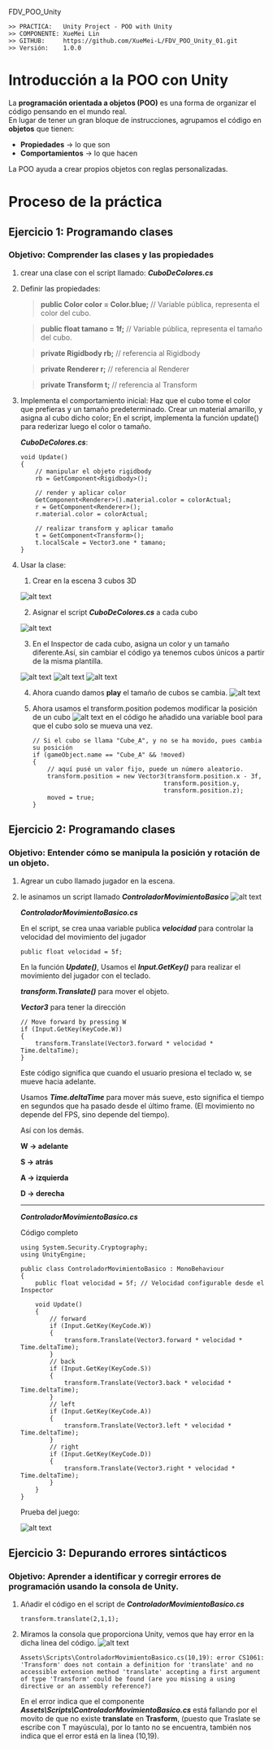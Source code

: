FDV_POO_Unity

```
>> PRACTICA:   Unity Project - POO with Unity
>> COMPONENTE: XueMei Lin
>> GITHUB:     https://github.com/XueMei-L/FDV_POO_Unity_01.git
>> Versión:    1.0.0
```

# Introducción a la POO con Unity

La **programación orientada a objetos (POO)** es una forma de organizar el código pensando en el mundo real.  
En lugar de tener un gran bloque de instrucciones, agrupamos el código en **objetos** que tienen:

- **Propiedades** → lo que son  
- **Comportamientos** → lo que hacen  

La POO ayuda a crear propios objetos con reglas personalizadas.

# Proceso de la práctica
## Ejercicio 1: Programando clases
### Objetivo: Comprender las clases y las propiedades

1. crear una clase con el script llamado: ***CuboDeColores.cs***
2. Definir las propiedades:
    > **public Color color = Color.blue;** // Variable pública, representa el color del cubo.

    > **public float tamano = 1f;** // Variable pública, representa el tamaño del cubo.

    > **private Rigidbody rb;** // referencia al Rigidbody

    > **private Renderer r;**  // referencia al Renderer

    > **private Transform t;**  // referencia al Transform
3. Implementa el comportamiento inicial: Haz que el cubo tome el color que prefieras y un tamaño predeterminado.
    Crear un material amarillo, y asigna al cubo dicho color;
    En el script, implementa la función update() para rederizar luego el color o tamaño.
    
    ***CuboDeColores.cs***: 
    ```
    void Update()
    {
        // manipular el objeto rigidbody
        rb = GetComponent<Rigidbody>();

        // render y aplicar color
        GetComponent<Renderer>().material.color = colorActual;
        r = GetComponent<Renderer>();
        r.material.color = colorActual;

        // realizar transform y aplicar tamaño
        t = GetComponent<Transform>();
        t.localScale = Vector3.one * tamano;
    }
    ```

4. Usar la clase:

    1. Crear en la escena 3 cubos 3D

    ![alt text](image.png)

    2. Asignar el script ***CuboDeColores.cs*** a cada cubo

    ![alt text](image-1.png)

    3. En el Inspector de cada cubo, asigna un color y un tamaño diferente.Así, sin cambiar el código ya tenemos cubos únicos a partir de la misma plantilla.
   
    ![alt text](image-4.png)
    ![alt text](image-3.png)
    ![alt text](image-2.png)
    
    4. Ahora cuando damos **play** el tamaño de cubos se cambia.
    ![alt text](Unity_EgCN6IJc9C.gif)

    5. Ahora usamos el transform.position podemos modificar la posición de un cubo
    ![alt text](Unity_hBoFOnPzlp-1.gif)
    en el código he añadido una variable bool para que el cubo solo se mueva una vez.
        ```
        // Si el cubo se llama "Cube_A", y no se ha movido, pues cambia su posición
        if (gameObject.name == "Cube_A" && !moved)
        {
            // aquí pusé un valor fijo, puede un número aleatorio.
            transform.position = new Vector3(transform.position.x - 3f,
                                            transform.position.y,
                                            transform.position.z);
            moved = true;
        }
        ```

## Ejercicio 2: Programando clases
### Objetivo: Entender cómo se manipula la posición y rotación de un objeto.

1. Agrear un cubo llamado jugador en la escena.
2. le asinamos un script llamado ***ControladorMovimientoBasico***
    ![alt text](image-5.png)

    ***ControladorMovimientoBasico.cs***
    
    En el script, se crea unaa variable publica ***velocidad*** para controlar la velocidad del movimiento del jugador

    ```
    public float velocidad = 5f;
    ```
    
    En la función ***Update()***, Usamos el ***Input.GetKey()*** para realizar el movimiento del jugador con el teclado.

    ***transform.Translate()*** para mover el objeto.

    ***Vector3*** para tener la dirección

    ```
    // Move forward by pressing W
    if (Input.GetKey(KeyCode.W))
    {
        transform.Translate(Vector3.forward * velocidad * Time.deltaTime);
    }
    ```
    Este código significa que cuando el usuario presiona el teclado w, se mueve hacia adelante. 
    
    Usamos ***Time.deltaTime*** para mover más sueve, esto significa el tiempo en segundos que ha pasado desde el último frame. (El movimiento no depende del FPS, sino depende del tiempo).
    
    Así con los demás.
    
    **W -> adelante**

    **S -> atrás**

    **A -> izquierda**

    **D -> derecha**


    ***
    ***ControladorMovimientoBasico.cs*** 
    
    Código completo
    ```
    using System.Security.Cryptography;
    using UnityEngine;

    public class ControladorMovimientoBasico : MonoBehaviour
    {
        public float velocidad = 5f; // Velocidad configurable desde el Inspector

        void Update()
        {
            // forward
            if (Input.GetKey(KeyCode.W))
            {
                transform.Translate(Vector3.forward * velocidad * Time.deltaTime);
            }
            // back
            if (Input.GetKey(KeyCode.S))
            {
                transform.Translate(Vector3.back * velocidad * Time.deltaTime);
            }
            // left
            if (Input.GetKey(KeyCode.A))
            {
                transform.Translate(Vector3.left * velocidad * Time.deltaTime);
            }
            // right
            if (Input.GetKey(KeyCode.D))
            {
                transform.Translate(Vector3.right * velocidad * Time.deltaTime);
            }
        }
    }

    ```
    
    Prueba del juego:

    ![alt text](Unity_BocmcIuZPp.gif)

## Ejercicio 3: Depurando errores sintácticos
### Objetivo: Aprender a identificar y corregir errores de programación usando la consola de Unity.
1. Añadir el código en el script de ***ControladorMovimientoBasico.cs***
   
    ```
    transform.translate(2,1,1);
    ```
2. Miramos la consola que proporciona Unity, vemos que hay error en la dicha linea del código.
    ![alt text](image-6.png)

    ```
    Assets\Scripts\ControladorMovimientoBasico.cs(10,19): error CS1061: 'Transform' does not contain a definition for 'translate' and no accessible extension method 'translate' accepting a first argument of type 'Transform' could be found (are you missing a using directive or an assembly reference?)
    ```
    En el error indica que el componente ***Assets\Scripts\ControladorMovimientoBasico.cs*** está fallando por el movito de que no existe **translate** en **Trasform**, (puesto que Traslate se escribe con T mayúscula), por lo tanto no se encuentra, también nos indica que el error está en la linea (10,19).


